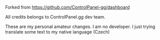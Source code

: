 Forked from https://github.com/ControlPanel-gg/dashboard

All credits belongs to ControlPanel.gg dev team.

These are my personal amateur changes. I am no developer. I just trying translate some text to my native language (Czech)
